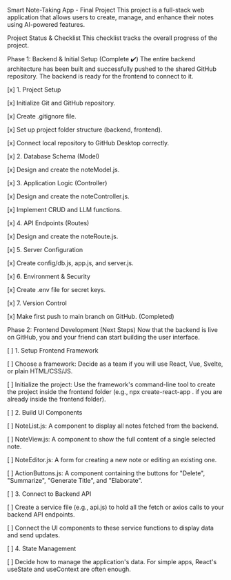 Smart Note-Taking App - Final Project
This project is a full-stack web application that allows users to create, manage, and enhance their notes using AI-powered features.

Project Status & Checklist
This checklist tracks the overall progress of the project.

Phase 1: Backend & Initial Setup (Complete ✔️)
The entire backend architecture has been built and successfully pushed to the shared GitHub repository. The backend is ready for the frontend to connect to it.

[x] 1. Project Setup

[x] Initialize Git and GitHub repository.

[x] Create .gitignore file.

[x] Set up project folder structure (backend, frontend).

[x] Connect local repository to GitHub Desktop correctly.

[x] 2. Database Schema (Model)

[x] Design and create the noteModel.js.

[x] 3. Application Logic (Controller)

[x] Design and create the noteController.js.

[x] Implement CRUD and LLM functions.

[x] 4. API Endpoints (Routes)

[x] Design and create the noteRoute.js.

[x] 5. Server Configuration

[x] Create config/db.js, app.js, and server.js.

[x] 6. Environment & Security

[x] Create .env file for secret keys.

[x] 7. Version Control

[x] Make first push to main branch on GitHub. (Completed)

Phase 2: Frontend Development (Next Steps)
Now that the backend is live on GitHub, you and your friend can start building the user interface.

[ ] 1. Setup Frontend Framework

[ ] Choose a framework: Decide as a team if you will use React, Vue, Svelte, or plain HTML/CSS/JS.

[ ] Initialize the project: Use the framework's command-line tool to create the project inside the frontend folder (e.g., npx create-react-app . if you are already inside the frontend folder).

[ ] 2. Build UI Components

[ ] NoteList.js: A component to display all notes fetched from the backend.

[ ] NoteView.js: A component to show the full content of a single selected note.

[ ] NoteEditor.js: A form for creating a new note or editing an existing one.

[ ] ActionButtons.js: A component containing the buttons for "Delete", "Summarize", "Generate Title", and "Elaborate".

[ ] 3. Connect to Backend API

[ ] Create a service file (e.g., api.js) to hold all the fetch or axios calls to your backend API endpoints.

[ ] Connect the UI components to these service functions to display data and send updates.

[ ] 4. State Management

[ ] Decide how to manage the application's data. For simple apps, React's useState and useContext are often enough.